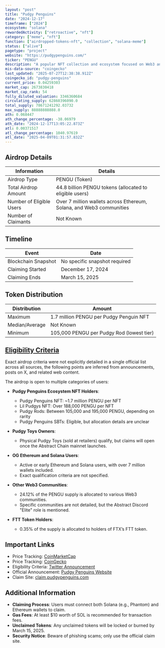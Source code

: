 ```yaml
---
layout: "post"
title: "Pudgy Penguins"
date: "2024-12-17"
timeframe: ["2024"]
ecosystem: "solana"
rewardedActivity: ["retroactive", "nft"]
category: ["meme", "nft"]
function: ["airdropped-tokens-nft", "collection", "solana-meme"]
status: ["alive"]
pagetype: "project"
website: "https://pudgypenguins.com/"
ticker: "PENGU"
description: "A popular NFT collection and ecosystem focused on Web3 and community-driven engagement, featuring digital collectibles, physical toys, and cross-chain initiatives."
mis-data-source: "coingecko"
last_updated: "2025-07-27T12:38:38.912Z"
coingecko_id: "pudgy-penguins"
current_price: 0.04259303
market_cap: 2673830418
market_cap_rank: 54
fully_diluted_valuation: 3346360684
circulating_supply: 62860396090.0
total_supply: 78671241292.03732
max_supply: 88888888888.0
ath: 0.068447
ath_change_percentage: -38.06979
ath_date: "2024-12-17T13:05:22.873Z"
atl: 0.00371517
atl_change_percentage: 1040.97619
atl_date: "2025-04-09T01:31:57.832Z"
---
```


## Airdrop Details

| Information              | Details                                                              |
| ------------------------ | -------------------------------------------------------------------- |
| Airdrop Type             | PENGU (Token)                                                        |
| Total Airdrop Amount     | 44.8 billion PENGU tokens (allocated to eligible users)              |
| Number of Eligible Users | Over 7 million wallets across Ethereum, Solana, and Web3 communities |
| Number of Claimants      | Not Known                                                            |

## Timeline

| Event               | Date                          |
| ------------------- | ----------------------------- |
| Blockchain Snapshot | No specific snapshot required |
| Claiming Started    | December 17, 2024             |
| Claiming Ends       | March 15, 2025                |

## Token Distribution

| Distribution   | Amount                                    |
| -------------- | ----------------------------------------- |
| Maximum        | 1.7 million PENGU per Pudgy Penguin NFT   |
| Median/Average | Not Known                                 |
| Minimum        | 105,000 PENGU per Pudgy Rod (lowest tier) |

## [Eligibility Criteria](https://x.com/pudgypenguins/status/1869004989731160153)

Exact airdrop criteria were not explicitly detailed in a single official list across all sources, the following points are inferred from announcements, posts on X, and related web content.

The airdrop is open to multiple categories of users:

- **Pudgy Penguins Ecosystem NFT Holders**:

  - Pudgy Penguins NFT: ~1.7 million PENGU per NFT
  - Lil Pudgys NFT: Over 188,000 PENGU per NFT
  - Pudgy Rods: Between 105,000 and 195,000 PENGU, depending on rarity
  - Pudgy Penguins SBTs: Eligible, but allocation details are unclear

- **Pudgy Toys Owners**:

  - Physical Pudgy Toys (sold at retailers) qualify, but claims will open once the Abstract Chain mainnet launches.

- **OG Ethereum and Solana Users**:

  - Active or early Ethereum and Solana users, with over 7 million wallets included.
  - Exact qualification criteria are not specified.

- **Other Web3 Communities**:

  - 24.12% of the PENGU supply is allocated to various Web3 communities.
  - Specific communities are not detailed, but the Abstract Discord "Elite" role is mentioned.

- **FTT Token Holders**:
  - 0.35% of the supply is allocated to holders of FTX’s FTT token.

## Important Links

- Price Tracking: [CoinMarketCap](https://coinmarketcap.com/currencies/pudgy-penguins/)
- Price Tracking: [CoinGecko](https://www.coingecko.com/en/coins/pudgy-penguins/)
- Eligibility Criteria: [Twitter Announcement](https://x.com/pudgypenguins/status/1869004989731160153)
- Official Announcement: [Pudgy Penguins Website](https://pudgypenguins.com/)
- Claim Site: [claim.pudgypenguins.com](https://claim.pudgypenguins.com)

## Additional Information

- **Claiming Process**: Users must connect both Solana (e.g., Phantom) and Ethereum wallets to claim.
- **Gas Fees**: At least $10 worth of SOL is recommended for transaction fees.
- **Unclaimed Tokens**: Any unclaimed tokens will be locked or burned by March 15, 2025.
- **Security Notice**: Beware of phishing scams; only use the official claim site.